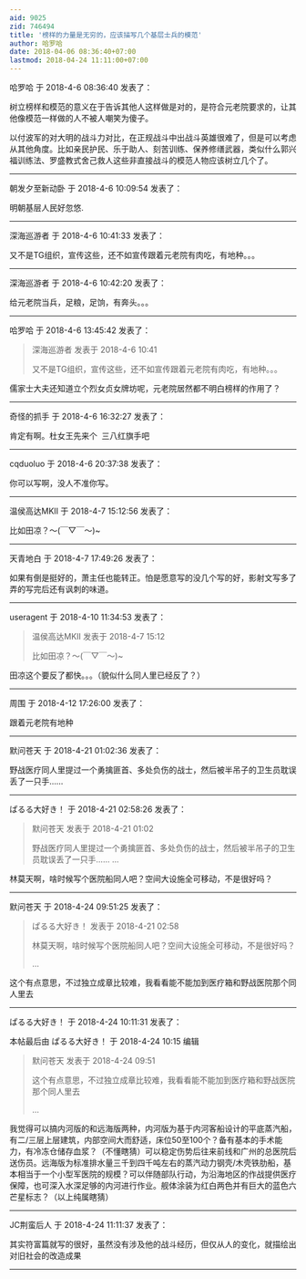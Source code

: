 ```yaml
---
aid: 9025
zid: 746494
title: '榜样的力量是无穷的，应该描写几个基层士兵的模范'
author: 哈罗哈
date: 2018-04-06 08:36:40+07:00
lastmod: 2018-04-24 11:11:00+07:00
---
```


哈罗哈 于 2018-4-6 08:36:40 发表了：

树立榜样和模范的意义在于告诉其他人这样做是对的，是符合元老院要求的，让其他像模范一样做的人不被人嘲笑为傻子。

以付波军的对大明的战斗力对比，在正规战斗中出战斗英雄很难了，但是可以考虑从其他角度。比如亲民护民、乐于助人、刻苦训练、保养修缮武器，类似什么郭兴福训练法、罗盛教式舍己救人这些非直接战斗的模范人物应该树立几个了。

---------

朝发夕至新动卧 于 2018-4-6 10:09:54 发表了：

明朝基层人民好忽悠.

---------

深海巡游者 于 2018-4-6 10:41:33 发表了：

又不是TG组织，宣传这些，还不如宣传跟着元老院有肉吃，有地种。。。

---------

深海巡游者 于 2018-4-6 10:42:20 发表了：

给元老院当兵，足粮，足饷，有奔头。。。

---------

哈罗哈 于 2018-4-6 13:45:42 发表了：

> 深海巡游者 发表于 2018-4-6 10:41
> 
> 又不是TG组织，宣传这些，还不如宣传跟着元老院有肉吃，有地种。。。



儒家士大夫还知道立个烈女贞女牌坊呢，元老院居然都不明白榜样的作用了？

---------

奇怪的抓手 于 2018-4-6 16:32:27 发表了：

肯定有啊。杜女王先来个  三八红旗手吧

---------

cqduoluo 于 2018-4-6 20:37:38 发表了：

你可以写啊，没人不准你写。

---------

温侯高达MKII 于 2018-4-7 15:12:56 发表了：

比如田凉？～(￣▽￣～)~

---------

天青地白 于 2018-4-7 17:49:26 发表了：

如果有倒是挺好的，萧主任也能转正。怕是愿意写的没几个写的好，影射文写多了弄的写完后还有讽刺的味道。

---------

useragent 于 2018-4-10 11:34:53 发表了：

> 温侯高达MKII 发表于 2018-4-7 15:12
> 
> 比如田凉？～(￣▽￣～)~



田凉这个要反了都快。。。（貌似什么同人里已经反了？）

---------

周围 于 2018-4-12 17:26:00 发表了：

跟着元老院有地种

---------

默问苍天 于 2018-4-21 01:02:36 发表了：

野战医疗同人里提过一个勇擒匪首、多处负伤的战士，然后被半吊子的卫生员耽误丢了一只手……

---------

ぱるる大好き！ 于 2018-4-21 02:58:26 发表了：

> 默问苍天 发表于 2018-4-21 01:02
> 
> 野战医疗同人里提过一个勇擒匪首、多处负伤的战士，然后被半吊子的卫生员耽误丢了一只手…… ...



林莫天啊，啥时候写个医院船同人吧？空间大设施全可移动，不是很好吗？

---------

默问苍天 于 2018-4-24 09:51:25 发表了：

> ぱるる大好き！ 发表于 2018-4-21 02:58
> 
> 林莫天啊，啥时候写个医院船同人吧？空间大设施全可移动，不是很好吗？
> 
> ...



这个有点意思，不过独立成章比较难，我看看能不能加到医疗箱和野战医院那个同人里去

---------

ぱるる大好き！ 于 2018-4-24 10:11:31 发表了：

本帖最后由 ぱるる大好き！ 于 2018-4-24 10:15 编辑 


> 
> 默问苍天 发表于 2018-4-24 09:51
> 
> 这个有点意思，不过独立成章比较难，我看看能不能加到医疗箱和野战医院那个同人里去
> 
> ...



我觉得可以搞内河版的和远海版两种，内河版为基于内河客船设计的平底蒸汽船，有二/三层上层建筑，内部空间大而舒适，床位50至100个？备有基本的手术能力，有冷冻仓储存血浆？（不懂瞎猜）可以稳定伤势后往来前线和广州的总医院后送伤员。远海版为标准排水量三千到四千吨左右的蒸汽动力钢壳/木壳铁肋船，基本相当于一个小型军医院的规模？可以伴随部队行动，为沿海地区的作战提供医疗保障，也可深入水深足够的内河进行作业。舰体涂装为红白两色并有巨大的蓝色六芒星标志？（以上纯属瞎猜）

---------

JC荆蛮后人 于 2018-4-24 11:11:37 发表了：

其实符富篇就写的很好，虽然没有涉及他的战斗经历，但仅从人的变化，就描绘出对旧社会的改造成果

---------

